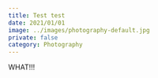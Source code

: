 ```yaml
---
title: Test test
date: 2021/01/01
image: ../images/photography-default.jpg
private: false
category: Photography
---
```

WHAT!!!